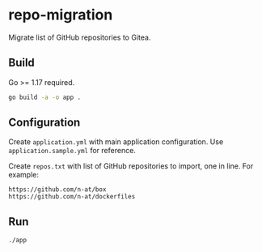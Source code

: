 # repo-migration

Migrate list of GitHub repositories to Gitea.

## Build

Go >= 1.17 required.

```bash
go build -a -o app .
```

## Configuration

Create `application.yml` with main application configuration.
Use `application.sample.yml` for reference.

Create `repos.txt` with list of GitHub repositories to import, one in line. For example:

```
https://github.com/n-at/box
https://github.com/n-at/dockerfiles
```

## Run

```bash
./app
```
